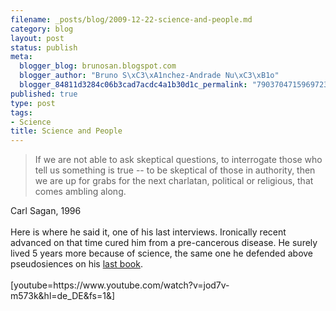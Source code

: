 ```yaml
--- 
filename: _posts/blog/2009-12-22-science-and-people.md
category: blog
layout: post
status: publish
meta: 
  blogger_blog: brunosan.blogspot.com
  blogger_author: "Bruno S\xC3\xA1nchez-Andrade Nu\xC3\xB1o"
  blogger_84811d3284c06b3cad7acdc4a1b30d1c_permalink: "7903704715969723320"
published: true
type: post
tags: 
- Science
title: Science and People
---
```

<blockquote>If we are not able to ask skeptical questions, to interrogate those who tell us something is true -- to be skeptical of those in authority, then we are up for grabs for the next charlatan, political or religious, that comes ambling along.</blockquote>Carl Sagan, 1996<br /><br />Here is where he said it, one of his last interviews. Ironically recent advanced on that time cured him from a pre-cancerous disease. He surely lived 5 years more because of science, the same one he defended above pseudosiences on his <a href="https://www.amazon.com/dp/0345409469?tag=brunosan-20&amp;camp=213381&amp;creative=390973&amp;linkCode=as4&amp;creativeASIN=0345409469&amp;adid=0TPJV91MDXCA7GAVKQ7J&amp;">last book</a>.<br /><br />[youtube=https://www.youtube.com/watch?v=jod7v-m573k&amp;hl=de_DE&amp;fs=1&amp;]
